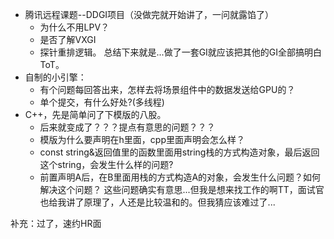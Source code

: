- 腾讯远程课题--DDGI项目（没做完就开始讲了，一问就露馅了）
	- 为什么不用LPV？
	- 是否了解VXGI
	- 探针重排逻辑。
总结下来就是...做了一套GI就应该把其他的GI全部搞明白ToT。
- 自制的小引擎：
	- 有个问题每回答出来，怎样去将场景组件中的数据发送给GPU的？
	- 单个提交，有什么好处?(多线程)
- C++，先是简单问了下模版的八股。
	- 后来就变成了？？？提点有意思的问题？？？
	- 模版为什么要声明在h里面，cpp里面声明会怎么样？
	- const string&返回值里的函数里面用string栈的方式构造对象，最后返回这个string，会发生什么样的问题?
	- 前置声明A后，在B里面用栈的方式构造A的对象，会发生什么问题？如何解决这个问题？
这些问题确实有意思...但我是想来找工作的啊TT，面试官也给我讲了原理了，人还是比较温和的。但我猜应该难过了...

补充：过了，速约HR面